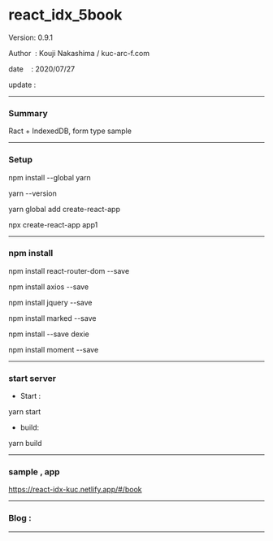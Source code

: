 ﻿# react_idx_5book

 Version: 0.9.1

 Author  : Kouji Nakashima / kuc-arc-f.com

 date    : 2020/07/27 

 update  :

***
### Summary

Ract + IndexedDB, form type sample


***
### Setup

npm install --global yarn

yarn --version

yarn global add create-react-app

npx create-react-app app1


***
### npm install

npm install react-router-dom --save

npm install axios --save

npm install jquery --save

npm install marked --save

npm install --save dexie

npm install moment --save

***
### start server
* Start :

yarn start

* build:

yarn build

***
### sample , app

https://react-idx-kuc.netlify.app/#/book

***
### Blog :


***

